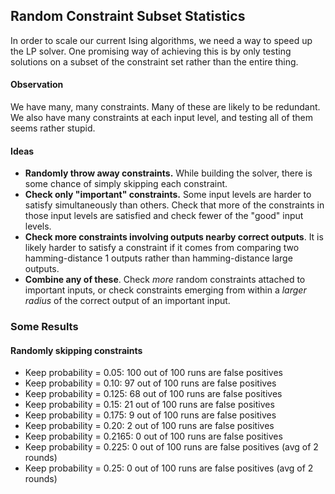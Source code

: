 ## Random Constraint Subset Statistics

In order to scale our current Ising algorithms, we need a way to speed up the LP solver. One promising way of achieving this is by only testing solutions on a subset of the constraint set rather than the entire thing.

#### Observation

We have many, many constraints. Many of these are likely to be redundant. We also have many constraints at each input level, and testing all of them seems rather stupid.

#### Ideas

- **Randomly throw away constraints.** While building the solver, there is some chance of simply skipping each constraint.
- **Check only "important" constraints.** Some input levels are harder to satisfy simultaneously than others. Check that more of the constraints in those input levels are satisfied and check fewer of the "good" input levels.
- **Check more constraints involving outputs nearby correct outputs**. It is likely harder to satisfy a constraint if it comes from comparing two hamming-distance 1 outputs rather than hamming-distance large outputs. 
- **Combine any of these**. Check *more* random constraints attached to important inputs, or check constraints emerging from within a *larger radius* of the correct output of an important input.

### Some Results

#### Randomly skipping constraints

- Keep probability = 0.05: 100 out of 100 runs are false positives
- Keep probability = 0.10: 97 out of 100 runs are false positives
- Keep probability = 0.125: 68 out of 100 runs are false positives 
- Keep probability = 0.15: 21 out of 100 runs are false positives
- Keep probability = 0.175: 9 out of 100 runs are false positives
- Keep probability = 0.20: 2 out of 100 runs are false positives
- Keep probability = 0.2165: 0 out of 100 runs are false positives
- Keep probability = 0.225: 0 out of 100 runs are false positives (avg of 2 rounds)
- Keep probability = 0.25: 0 out of 100 runs are false positives (avg of 2 rounds)